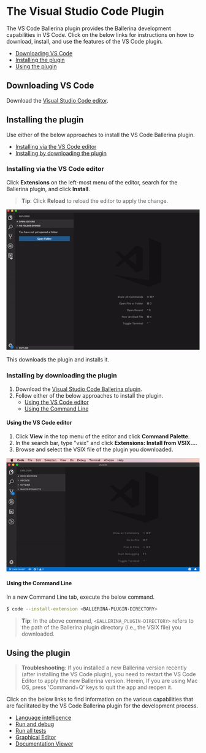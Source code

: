# The Visual Studio Code Plugin

The VS Code Ballerina plugin provides the Ballerina development capabilities in VS Code. Click on the below links for instructions on how to download, install, and use the features of the VS Code plugin.

- [Downloading VS Code](#downloading-vs-code)
- [Installing the plugin](#installing-the-plugin)
- [Using the plugin](#using-the-plugin)

## Downloading VS Code 

Download the [Visual Studio Code editor](https://code.visualstudio.com/download).


## Installing the plugin

Use either of the below approaches to install the VS Code Ballerina plugin.

- [Installing via the VS Code editor](#installing-via-the-vs-code-editor)
- [Installing by downloading the plugin](#installing-by-downloading-the-plugin)

### Installing via the VS Code editor

Click **Extensions** on the left-most menu of the editor, search for the Ballerina plugin, and click **Install**.

> **Tip**: Click **Reload** to reload the editor to apply the change.

![Install the plugin via VS Code](../images/install-via-editor.gif)

This downloads the plugin and installs it.

### Installing by downloading the plugin

1. Download the [Visual Studio Code Ballerina plugin](https://marketplace.visualstudio.com/items?itemName=ballerina.ballerina).
2. Follow either of the below approaches to install the plugin.
    - [Using the VS Code editor](#using-the-vs-code-editor)
    - [Using the Command Line](#using-the-command-line)

#### Using the VS Code editor

1. Click **View** in the top menu of the editor and click **Command Palette**.
2. In the search bar, type "vsix" and click **Extensions: Install from VSIX...**.
3. Browse and select the VSIX file of the plugin you downloaded.

![Install using the Command Palette of the editor.](../images/install-via-palette.gif)

#### Using the Command Line
In a new Command Line tab, execute the below command.
```bash
$ code --install-extension <BALLERINA-PLUGIN-DIRECTORY>
```
> **Tip**: In the above command, `<BALLERINA_PLUGIN-DIRECTORY>` refers to the path of the Ballerina plugin directory (i.e., the VSIX file) you downloaded.

## Using the plugin

> **Troubleshooting**: If you installed a new Ballerina version recently (after installing the VS Code plugin), you need to restart the VS Code Editor to apply the new Ballerina version. Herein, If you are using Mac OS, press 'Command+Q' keys to quit the app and reopen it.

Click on the below links to find information on the various capabilities that are facilitated by the VS Code Ballerina plugin for the development process.

- [Language intelligence](vscode-plugin/language-intelligence.md)
- [Run and debug](vscode-plugin/run-and-debug.md)
- [Run all tests](vscode-plugin/run-all-tests.md)
- [Graphical Editor](vscode-plugin/graphical-editor.md)
- [Documentation Viewer](vscode-plugin/documentation-viewer.md)

